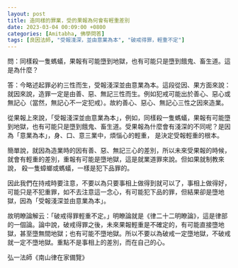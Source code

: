 ```yaml
---
layout: post
title: 造同樣的罪業，受的果報為何會有輕重差別
date: 2023-03-04 00:09:00 +0800
categories: [Amitabha, 佛學問答]
tags: [良因法師, "受報淺深，並由意業為本", "破戒得罪，輕重不定"]
---
```


問：同樣殺一隻螞蟻，果報有可能墮到地獄，也有可能只是墮到餓鬼、畜生道。這是為什麼？

答：今略述起罪必約三性而生，受報淺深並由意業為本。這段從因、果方面來說：就因來說，造罪一定是由善、惡、無記三性而生。例如犯戒可能出於善心、惡心或無記心（當然，無記心不一定犯戒）。故約善心、惡心、無記心三性之因來造業。

從果報上來說，「受報淺深並由意業為本」，例如，同樣殺一隻螞蟻，果報有可能墮到地獄，也有可能只是墮到餓鬼、畜生道。受果報為什麼會有淺深的不同呢？是因為「意業為本」，身、口、意三業中，煩惱心的輕重， 是決定受報輕重的根本。

簡單說，就因為造業時的因有善、惡、無記三心的差別，所以未來受果報的時候，就會有輕重的差別，重報有可能是墮地獄，這是就業道罪來說。但如果就制教來說， 殺一隻蟑螂或螞蟻，一樣是犯下品罪的。

因此我們在持戒時要注意，不要以為只要事相上做得到就可以了，事相上做得好，可能只是不犯重罪，如不去注意這一念心，有可能犯下品的罪，但結果卻是墮地獄，因為「受報淺深並由意業為本」。

故明瞭論解云：「破戒得罪輕重不定。」明瞭論就是《律二十二明瞭論》，這是律部的一個論。論中說，破戒得罪之後，未來果報輕重是不確定的，有可能直接墮地獄，甚至墮無間地獄；也有可能不墮地獄。所以不要以為破戒一定墮地獄，不破戒就一定不墮地獄。重點不是事相上的差別，而在自己的心。

弘一法師《南山律在家備覽》